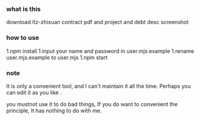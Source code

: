 ### what is this 

download ltz-zhixuan contract pdf and project and debt desc screenshot

### how to use 

1.npm install 
1.input your name and password in user.mjs.example
1.rename user.mjs.example to user.mjs
1.npm start

### note

It is only a convenient tool, and I can't maintain it all the time. Perhaps you can edit it as you like .

you mustnot use it to do bad things, If you do want to convenient the principle, It has nothing to do with me.


